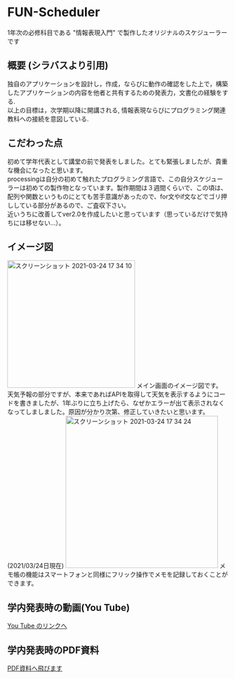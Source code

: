 # FUN-Scheduler
1年次の必修科目である "情報表現入門" で製作したオリジナルのスケジューラーです

## 概要 (シラバスより引用)
独自のアプリケーションを設計し，作成，ならびに動作の確認をした上で，構築したアプリケーションの内容を他者と共有するための発表力，文書化の経験をする.  
以上の目標は，次学期以降に開講される, 情報表現ならびにプログラミング関連教科への接続を意図している.  

## こだわった点
初めて学年代表として講堂の前で発表をしました。とても緊張しましたが、貴重な機会になったと思います。  
processingは自分の初めて触れたプログラミング言語で、この自分スケジューラーは初めての製作物となっています。製作期間は３週間くらいで、この頃は、配列や関数というものにとても苦手意識があったので、for文やif文などでゴリ押ししている部分があるので、ご査収下さい。  
近いうちに改善してver2.0を作成したいと思っています（思っているだけで気持ちには移せない...）。

## イメージ図
<img width="291" alt="スクリーンショット 2021-03-24 17 34 10" src="https://user-images.githubusercontent.com/66785066/112279485-522d1980-8cc7-11eb-8fd3-33b30adc14ea.png">
メイン画面のイメージ図です。  
天気予報の部分ですが、本来であればAPIを取得して天気を表示するようにコードを書きましたが、1年ぶりに立ち上げたら、なぜかエラーが出て表示されなくなってしましました。原因が分かり次第、修正していきたいと思います。(2021/03/24日現在)    

<img width="347" alt="スクリーンショット 2021-03-24 17 34 24" src="https://user-images.githubusercontent.com/66785066/112279546-607b3580-8cc7-11eb-9646-573480ddbaed.png">
メモ帳の機能はスマートフォンと同様にフリック操作でメモを記録しておくことができます。  

## 学内発表時の動画(You Tube)
[You Tube のリンクへ](https://www.youtube.com/watch?v=CHj34g_Vv3w&ab_channel=YasuyukiSumi)

## 学内発表時のPDF資料
[PDF資料へ飛びます](https://github.com/ryusuke920/FUN-Scheduler/blob/main/PDFOfPresentationMaterials/PDFOfPresentationMaterials.pdf)

